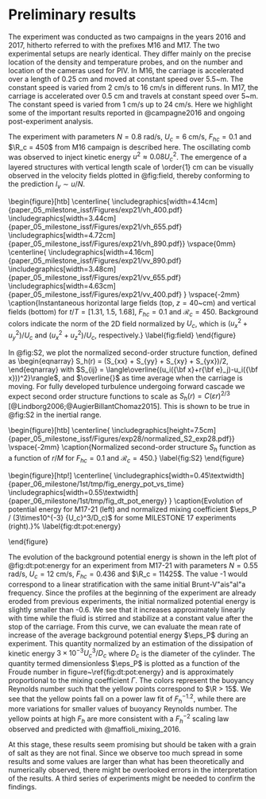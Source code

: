 # Preliminary results

The experiment was conducted as two campaigns in the years 2016 and 2017,
hitherto referred to with the prefixes M16 and M17.
The two experimental setups are nearly identical. They differ mainly on the
precise location of the density and temperature probes, and on the number and
location of the cameras used for PIV.
In M16,
the carriage is accelerated over a length of 0.25 cm and moved at constant
speed over 5.5~m. The constant speed is varied from 2 cm/s to 16 cm/s in
different runs.
In M17,
the carriage is accelerated over 0.5 cm and travels at constant speed over 5~m.
The constant speed is varied from 1 cm/s up to 24 cm/s.  Here we highlight some
of the important results reported in @campagne2016 and ongoing post-experiment
analysis.

The experiment with parameters $N = 0.8$ rad/s, $U_c = 6$ cm/s, $F_{hc} = 0.1$
and $\R_c = 450$ from M16 campaign is described here. The oscillating comb was
observed to inject kinetic energy $u^2 \approx 0.08 U_c^2$. The emergence of a
layered structures with vertical length scale of \order{1} cm can be visually
observed in the velocity fields plotted in @fig:field, thereby conforming to
the prediction $l_v \sim u / N$.

\begin{figure}[htb]
\centerline{
\includegraphics[width=4.14cm]{paper_05_milestone_issf/Figures/exp21/vh_400.pdf}
\includegraphics[width=3.44cm]{paper_05_milestone_issf/Figures/exp21/vh_655.pdf}
\includegraphics[width=4.72cm]{paper_05_milestone_issf/Figures/exp21/vh_890.pdf}}
\vspace{0mm}
\centerline{
\includegraphics[width=4.16cm]{paper_05_milestone_issf/Figures/exp21/vv_890.pdf}
\includegraphics[width=3.48cm]{paper_05_milestone_issf/Figures/exp21/vv_655.pdf}
\includegraphics[width=4.63cm]{paper_05_milestone_issf/Figures/exp21/vv_400.pdf}
}
\vspace{-2mm}
\caption{Instantaneous horizontal large fields (top, $z=40$~cm) and vertical
fields (bottom) for $t/T = [1.31,~1.5,~1.68]$, $F_{hc} = 0.1$ and
$\mathcal{R}_c=450$. Background colors indicate the norm of the 2D field
normalized by $U_c$, which is $(u_x^2 + u_y^2)/U_c$ and $(u_x^2 + u_z^2)/U_c$,
respectively.}
\label{fig:field}
\end{figure}

In @fig:S2, we plot the normalized second-order structure function,
defined as
\begin{eqnarray}
S_h(r) = (S_{xx} + S_{yy} + S_{xy} + S_{yx})/2,
\end{eqnarray}
with $S_{ij} = \langle\overline{(u_i({\bf x}+r{\bf e}_j)-u_i({\bf
x}))^2}\rangle$, and $\overline{}$ as time average when the carriage is moving.
For fully developed turbulence undergoing forward cascade we expect second
order structure functions to scale as  $S_h(r) = C (\varepsilon r)^{2/3}$
[@Lindborg2006;@AugierBillantChomaz2015]. This is shown to be true in @fig:S2
in the inertial range.

\begin{figure}[htb]
\centerline{
\includegraphics[height=7.5cm]{paper_05_milestone_issf/Figures/exp28/normalized_S2_exp28.pdf}}
\vspace{-2mm}
\caption{Normalized second-order structure $S_h$ function as a function of
$r/M$ for $F_{hc} = 0.1$ and $\mathcal{R}_c=450$.}
\label{fig:S2}
\end{figure}


\begin{figure}[htp!]
\centerline{
\includegraphics[width=0.45\textwidth]{paper_06_milestone/1st/tmp/fig_energy_pot_vs_time}
\includegraphics[width=0.55\textwidth]{paper_06_milestone/1st/tmp/fig_dt_pot_energy}
}
\caption{Evolution of potential energy for M17-21 (left) and normalized mixing
coefficient $\eps_P / (3\times10^{-3} {U_c}^3/D_c)$ for some MILESTONE 17
experiments (right).}%
\label{fig:dt:pot:energy}

\end{figure}

The evolution of the background potential energy is shown in the left plot of
@fig:dt:pot:energy for an experiment from M17-21 with parameters $N = 0.55$
rad/s, $U_c = 12$ cm/s, $F_{hc} = 0.436$ and $\R_c = 11425$.  The value
-1 would correspond to a linear stratification with the same initial
Brunt-V\"ais\"al\"a frequency. Since the profiles at the beginning of the
experiment are already eroded from previous experiments, the initial normalized
potential energy is slightly smaller than -0.6. We see that it increases
approximately linearly with time while the fluid is stirred and stabilize at a
constant value after the stop of the carriage. From this curve, we can evaluate
the mean rate of increase of the average background potential energy
$\eps_P$ during an experiment.
This quantity normalized by an estimation of the dissipation of kinetic energy
$3\times10^{-3} {U_c}^3/D_c$ where $D_c$ is the diameter of the cylinder.
The quantity termed dimensionless $\eps_P$ is plotted as a function of the Froude number
in figure~\ref{fig:dt:pot:energy} and is approximately proportional to the
mixing coefficient $\Gamma$. The colors represent the buoyancy Reynolds number
such that the yellow points correspond to $\R > 15$. We see that the yellow
points fall on a power law fit of $F_h^{-1.2}$, while there are more variations
for smaller values of buoyancy Reynolds number. The yellow points at high
$F_h$ are more consistent with a ${F_h}^{-2}$ scaling law observed and
predicted with @maffioli_mixing_2016.

At this stage, these results seem promising but should be taken with a grain of
salt as they are not final. Since we observe too much spread in some results
and some values are larger than what has been theoretically and numerically
observed, there might be overlooked errors in the interpretation of the
results. A third series of experiments might be needed to confirm the findings.
